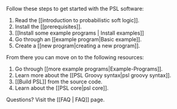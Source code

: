 Follow these steps to get started with the PSL software:

1. Read the [[introduction to probabilistic soft logic]].
2. Install the [[prerequisites]].
3. [[Install some example programs | Install examples]]
4. Go through an [[example program|Basic example]].
5. Create a [[new program|creating a new program]].

From there you can move on to the following resources:

1. Go through [[more example programs|Example-Programs]].
2. Learn more about the [[PSL Groovy syntax|psl groovy syntax]].
3. [[Build PSL]] from the source code.
4. Learn about the [[PSL core|psl core]].

Questions?  Visit the [[FAQ | FAQ]] page.